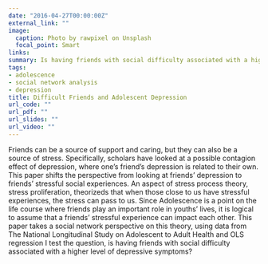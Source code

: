 ```yaml
---
date: "2016-04-27T00:00:00Z"
external_link: ""
image:
  caption: Photo by rawpixel on Unsplash
  focal_point: Smart
links:
summary: Is having friends with social difficulty associated with a higher level of depressive symptoms?
tags:
- adolescence
- social network analysis
- depression
title: Difficult Friends and Adolescent Depression
url_code: ""
url_pdf: ""
url_slides: ""
url_video: ""
---
```


Friends can be a source of support and caring, but they can also be a
source of stress. Specifically, scholars have looked at a possible contagion effect of depression,
where one’s friend’s depression is related to their own. This paper shifts the perspective
from looking at friends’ depression to friends’ stressful social experiences. An aspect of stress
process theory, stress proliferation, theorizeds that when those close to us have stressful
experiences, the stress can pass to us. Since Adolescence is a point on the life course where
friends play an important role in youths’ lives, it is logical to assume that a friends’ stressful
experience can impact each other. This paper takes a social network perspective on this
theory, using data from The National Longitudinal Study on Adolescent to Adult Health and
OLS regression I test the question, is having friends with social difficulty associated with a
higher level of depressive symptoms?
